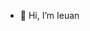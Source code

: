 - 👋 Hi, I’m Ieuan

<!---
ieuan-neonomics/ieuan-neonomics is a ✨ special ✨ repository because its `README.md` (this file) appears on your GitHub profile.
You can click the Preview link to take a look at your changes.
--->

